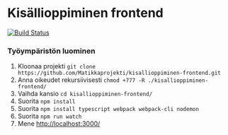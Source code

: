 # Kisällioppiminen frontend

[![Build Status](https://travis-ci.com/Matikkaprojekti/kisallioppiminen-frontend.svg?branch=master)](https://travis-ci.com/Matikkaprojekti/kisallioppiminen-frontend)

### Työympäristön luominen

1. Kloonaa projekti `git clone https://github.com/Matikkaprojekti/kisallioppiminen-frontend.git`
2. Anna oikeudet rekursiivisesti `chmod +777 -R ./kisallioppiminen-frontend/`
3. Vaihda kansio `cd kisallioppiminen-frontend/`
4. Suorita `npm install`
5. Suorita `npm install typescript webpack webpack-cli nodemon`
6. Suorita `npm run watch`
7. Mene [http://localhost:3000/](http://localhost:3000/)
